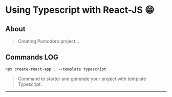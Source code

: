 # Using Typescript with React-JS 😁

## About
> Creating Pomodoro project...

## Commands LOG

`npx create-react-app . --template typescript`
> Command to starter and generate your project with template Typescript.

___

